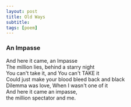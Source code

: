 ```yaml
---
layout: post
title: Old Ways
subtitle: 
tags: [poem]
---
```


### An Impasse

And here it came, an Impasse  
The million lies, behind a starry night  
You can't take it, and You can't TAKE it  
Could just make your blood bleed back and black  
Dilemma was love, When I wasn't one of it  
And here it came an impasse,  
the million spectator and me.  


